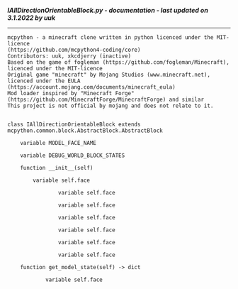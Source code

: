 ***IAllDirectionOrientableBlock.py - documentation - last updated on 3.1.2022 by uuk***
___

    mcpython - a minecraft clone written in python licenced under the MIT-licence 
    (https://github.com/mcpython4-coding/core)
    Contributors: uuk, xkcdjerry (inactive)
    Based on the game of fogleman (https://github.com/fogleman/Minecraft), licenced under the MIT-licence
    Original game "minecraft" by Mojang Studios (www.minecraft.net), licenced under the EULA
    (https://account.mojang.com/documents/minecraft_eula)
    Mod loader inspired by "Minecraft Forge" (https://github.com/MinecraftForge/MinecraftForge) and similar
    This project is not official by mojang and does not relate to it.


    class IAllDirectionOrientableBlock extends mcpython.common.block.AbstractBlock.AbstractBlock

        variable MODEL_FACE_NAME

        variable DEBUG_WORLD_BLOCK_STATES

        function __init__(self)

            variable self.face

                    variable self.face

                    variable self.face

                    variable self.face

                    variable self.face

                    variable self.face

                    variable self.face

        function get_model_state(self) -> dict

                variable self.face